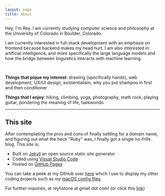 ```yaml
---
layout: page
title: About
---
```


Hey, I'm Rey. I am currently studying computer science and philosophy at the University of Colorado in Boulder, Colorado.

I am currently interested in full-stack development with an emphasis on frontend because backend makes my head hurt. I am also interested in artificial intelligence, and more specifically the large language models and how the bridge between linguistics interacts with machine learning.

<br/>

**Things that pique my interest**: drawing (specifically hands), web development, UX/UI design, existentialism, why you put shampoo in first and then conditioner

**Things that I enjoy**: hiking, climbing, yoga, photography, math rock, playing guitar, pondering the meaning of life, taekwondo

<hr>

## This site

After contemplating the pros and cons of finally settling for a domain name, and figuring out what the heck "Ruby" was, I finally got a single no-frills blog. This site is:

- Built on [Jekyll](https://jekyllrb.com/) an open source static site generator
- Coded using [Visual Studio Code](https://code.visualstudio.com/)
- Hosted on [GitHub Pages](https://pages.github.com/)

You can take a peek at my GitHub over [here](https://github.com/exkcd) which I use to display my other coding projects such as my [macOS config files](https://github.com/exkcd/config).

For further inquiries, at reyhstone at gmail dot com! (or click this [link](https://www.youtube.com/watch?v=dQw4w9WgXcQ))
